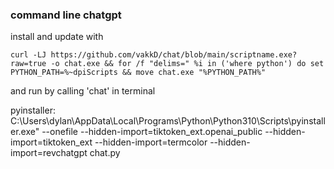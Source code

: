 ### command line chatgpt

install and update with

```curl -LJ https://github.com/vakkD/chat/blob/main/scriptname.exe?raw=true -o chat.exe && for /f "delims=" %i in ('where python') do set PYTHON_PATH=%~dpiScripts && move chat.exe "%PYTHON_PATH%"```

and run by calling 'chat' in terminal


pyinstaller:
C:\Users\dylan\AppData\Local\Programs\Python\Python310\Scripts\pyinstaller.exe" --onefile --hidden-import=tiktoken_ext.openai_public --hidden-import=tiktoken_ext --hidden-import=termcolor --hidden-import=revchatgpt chat.py
